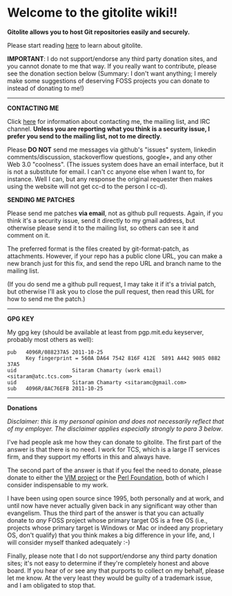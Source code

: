 # Welcome to the gitolite wiki!!

**Gitolite allows you to host Git repositories easily and securely.**

Please start reading [here](https://github.com/sitaramc/gitolite#readme) to learn about gitolite.

**IMPORTANT**: I do not support/endorse any third party donation sites, and you cannot donate to me that way.  If you really want to contribute, please see the donation section below (Summary: I don't want anything; I merely make some suggestions of deserving FOSS projects you can donate to instead of donating to me!)

----

**CONTACTING ME**

Click [here](http://sitaramc.github.com/gitolite/index.html#contact) for information about contacting me, the mailing list, and IRC channel.  **Unless you are reporting what you think is a security issue, I prefer you send to the mailing list, not to me directly**.

Please **DO NOT** send me messages via github's "issues" system, linkedin comments/discussion, stackoverflow questions, google+, and any other Web 3.0 "coolness".  (The issues system does have an email interface, but it is not a substitute for email.  I can't cc anyone else when I want to, for instance.  Well I can, but any response the original requester then makes using the website will not get cc-d to the person I cc-d).

**SENDING ME PATCHES**

Please send me patches **via email**, not as github pull requests.  Again, if you think it's a security issue, send it directly to my gmail address, but otherwise please send  it to the mailing list, so others can see it and comment on it.

The preferred format is the files created by git-format-patch, as attachments.  However, if your repo has a public clone URL, you can make a new branch just for this fix, and send the repo URL and branch name to the mailing list.

(If you do send me a github pull request, I may take it if it's a trivial patch, but otherwise I'll ask you to close the pull request, then read this URL for how to send me the patch.)

----

**GPG KEY**

My gpg key (should be available at least from pgp.mit.edu keyserver, probably most others as well):

    pub   4096R/088237A5 2011-10-25
          Key fingerprint = 560A DA64 7542 816F 412E  5891 A442 9085 0882 37A5
    uid                  Sitaram Chamarty (work email) <sitaram@atc.tcs.com>
    uid                  Sitaram Chamarty <sitaramc@gmail.com>
    sub   4096R/8AC76EFB 2011-10-25

----

**Donations**

*Disclaimer: this is my personal opinion and does not necessarily reflect that of my employer.  The disclaimer applies especially strongly to para 3 below*.

I've had people ask me how they can donate to gitolite.  The first part of the answer is that there is no need.  I work for TCS, which is a large IT services firm, and they support my efforts in this and always have.

The second part of the answer is that if you feel the need to donate, please donate to either the [VIM project](http://www.vim.org/sponsor/index.php) or the [Perl Foundation](http://donate.perlfoundation.org/), both of which I consider indispensable to my work.

I have been using open source since 1995, both personally and at work, and until now have never actually given back in any significant way other than evangelism.  Thus the third part of the answer is that you can actually donate to *any* FOSS project whose primary target OS is a free OS (i.e., projects whose primary target is Windows or Mac or indeed any proprietary OS, don't qualify) that you think makes a big difference in your life, and, I will consider myself thanked adequately :-)

Finally, please note that I do not support/endorse any third party donation sites; it's not easy to determine if they're completely honest and above board.  If you hear of or see any that purports to collect on my behalf, please let me know.  At the very least they would be guilty of a trademark issue, and I am obligated to stop that.